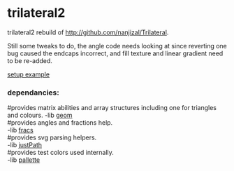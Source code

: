 # trilateral2
trilateral2 rebuild of http://github.com/nanjizal/Trilateral.  

Still some tweaks to do, the angle code needs looking at since reverting one bug caused the endcaps incorrect, and fill texture and linear gradient need to be re-added.

[setup example](https://github.com/nanjizal/trilateral2Setup)
  
### dependancies:  
  
#provides matrix abilities and array structures including one for triangles and colours. 
-lib [geom](https://github.com/nanjizal/geom)      
#provides angles and fractions help.   
-lib [fracs](http://github.com/nanjizal/fracs)    
#provides svg parsing helpers.  
-lib [justPath](http://github.com/nanjizal/justPath)   
#provides test colors used internally.  
-lib [pallette](http://github.com/nanjizal/pallette)    
